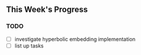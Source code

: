 ## This Week's Progress

### **TODO**
- [ ] investigate hyperbolic embedding implementation
- [ ] list up tasks